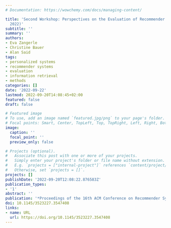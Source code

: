 ```yaml
---
# Documentation: https://wowchemy.com/docs/managing-content/

title: 'Second Workshop: Perspectives on the Evaluation of Recommender Systems (PERSPECTIVES
  2022)'
subtitle: ''
summary: ''
authors:
- Eva Zangerle
- Christine Bauer
- Alan Said
tags:
- personalized systems
- recommender systems
- evaluation
- information retrieval
- methods
categories: []
date: '2022-09-22'
lastmod: 2022-09-20T14:08:45+02:00
featured: false
draft: false

# Featured image
# To use, add an image named `featured.jpg/png` to your page's folder.
# Focal points: Smart, Center, TopLeft, Top, TopRight, Left, Right, BottomLeft, Bottom, BottomRight.
image:
  caption: ''
  focal_point: ''
  preview_only: false

# Projects (optional).
#   Associate this post with one or more of your projects.
#   Simply enter your project's folder or file name without extension.
#   E.g. `projects = ["internal-project"]` references `content/project/deep-learning/index.md`.
#   Otherwise, set `projects = []`.
projects: []
publishDate: '2022-09-20T12:08:22.876583Z'
publication_types:
- '1'
abstract: ''
publication: '*Proceedings of the 16th ACM Conference on Recommender Systems*'
doi: 10.1145/3523227.3547408
links:
- name: URL
  url: https://doi.org/10.1145/3523227.3547408
---
```

